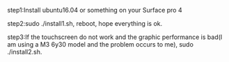 step1:Install ubuntu16.04 or something on your Surface pro 4

step2:sudo ./install1.sh, reboot, hope everything is ok.

step3:If the touchscreen do not work and the graphic performance is bad(I am using a M3 6y30 model and the problem occurs to me), sudo ./install2.sh.

